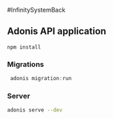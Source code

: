 #InfinitySystemBack

## Adonis API application

`npm install`

### Migrations

```js
 adonis migration:run
```

### Server

```bash
adonis serve --dev
```

